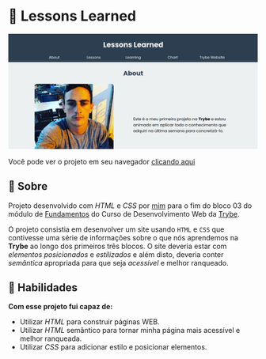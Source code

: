 # :pushpin: Lessons Learned

![Preview do Projeto](preview.png)

Você pode ver o projeto em seu navegador [clicando aqui](#/)

## :pencil: Sobre

Projeto desenvolvido com _HTML_ e _CSS_ por [mim](https://www.linkedin.com/in/felipeclemente2012/) para o fim do bloco 03 do módulo de [Fundamentos](https://github.com/felipemike/trybe-exercicios/tree/main/fundamentos/secao-03-introducao-a-html-e-css) do Curso de Desenvolvimento Web da [Trybe](https://betrybe.com).

O projeto consistia em desenvolver um site usando `HTML` e `CSS` que contivesse uma série de informações sobre o que nós aprendemos na **Trybe** ao longo dos primeiros três blocos. O site deveria estar com _elementos posicionados_ e _estilizados_ e além disto, deveria conter _semântica_ apropriada para que seja _acessível_ e melhor ranqueado.

## :hammer: Habilidades

**Com esse projeto fui capaz de:**

- Utilizar _HTML_ para construir páginas WEB.
- Utilizar _HTML_ semântico para tornar minha página mais acessível e melhor ranqueada.
- Utilizar _CSS_ para adicionar estilo e posicionar elementos. 
